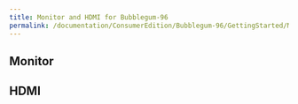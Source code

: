 ```yaml
---
title: Monitor and HDMI for Bubblegum-96
permalink: /documentation/ConsumerEdition/Bubblegum-96/GettingStarted/MonitorHDMI.md/
---
```

## Monitor

## HDMI
